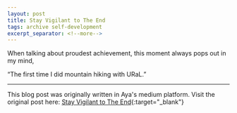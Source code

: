 ```yaml
---
layout: post
title: Stay Vigilant to The End
tags: archive self-development
excerpt_separator: <!--more-->
---
```

When talking about proudest achievement, this moment always pops out in my mind, 
<!--more-->
“The first time I did mountain hiking with URaL.”

----------------

This blog post was originally written in Aya's medium platform. Visit the original post here: [Stay Vigilant to The End](https://ayaaurora25.medium.com/stay-vigilant-to-the-end-c4cf29e613fd){:target="_blank"}
